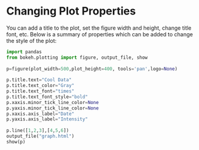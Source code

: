 # **Changing Plot Properties**
You can add a title to the plot, set the figure width and height, change title font, etc. Below is a summary of properties which can be added to change the style of the plot:
```py
import pandas
from bokeh.plotting import figure, output_file, show
 
p=figure(plot_width=500,plot_height=400, tools='pan',logo=None)
 
p.title.text="Cool Data"
p.title.text_color="Gray"
p.title.text_font="times"
p.title.text_font_style="bold"
p.xaxis.minor_tick_line_color=None
p.yaxis.minor_tick_line_color=None
p.xaxis.axis_label="Date"
p.yaxis.axis_label="Intensity"    
 
p.line([1,2,3],[4,5,6])
output_file("graph.html")
show(p)
```